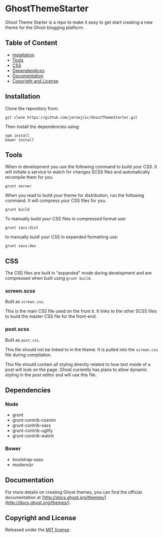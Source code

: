 GhostThemeStarter
=================

Ghost Theme Starter is a repo to make it easy to get start creating a new theme for the Ghost blogging platform.

## Table of Content

- [Installation](#installation)
- [Tools](#tools)
- [CSS](#css)
- [Dependendices](#dependencies)
- [Documentation](#documentaiton)
- [Copyright and License](#copyright-and-license)

## Installation

Clone the repository from:

    git clone https://github.com/jernejcic/GhostThemeStarter.git

Then install the dependencies using:

    npm install
    bower install

## Tools

When in development you use the following command to build your CSS. It will initiate a service to watch for changes SCSS files and automatically recompile them for you.

    grunt server

When you read to build your theme for distribution, run the following command. It will compress your CSS files for you.

    grunt build

To manually build your CSS files in compressed format use:

    grunt sass:dist

to manually buidl your CSS in expanded formatting use:

    grunt sass:dev

## CSS

The CSS files are built in "expanded" mode during development and are compressed when built using `grunt build`.

### screen.scss

Built as `screen.css`.

This is the main CSS file used on the front it. It links to the other SCSS files to build the master CSS file for the front-end.

### post.scss

Built as `post.css`.

This file should not be linked to in the theme. It is pulled into the `screen.css` file during compilation.

This file should contain all styling directly related to how text inside of a post will look on the page. Ghost currently has plans to allow dynamic styling in the post editor and will use this file.

## Dependencies

### Node

- grunt
- grunt-contrib-cssmin
- grunt-contrib-sass
- grunt-contrib-uglify
- grunt-contrib-watch

### Bower

- bootstrap-sass
- modernizr

## Documentation

For more details on creating Ghost themes, you can find the official documentation at [http://docs.ghost.org/themes/](http://docs.ghost.org/themes/).

## Copyright and License

Released under the [MIT license](LICENSE).
